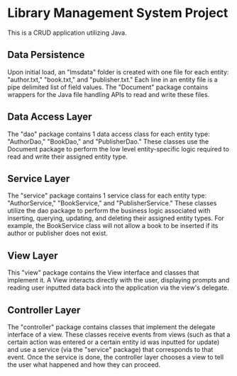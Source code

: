 # Library Management System Project

This is a CRUD application utilizing Java. 

## Data Persistence 

Upon initial load, an "lmsdata" folder is created with one file for each entity: "author.txt," "book.txt," and "publisher.txt." Each line in an entity file is a pipe delimited list of field values. The "Document" package contains wrappers for the Java file handling APIs to read and write these files.

## Data Access Layer

The "dao" package contains 1 data access class for each entity type: "AuthorDao," "BookDao," and "PublisherDao." These classes use the Document package to perform the low level entity-specific logic required to read and write their assigned entity type.

## Service Layer

The "service" package contains 1 service class for each entity type: "AuthorService," "BookService," and "PublisherService." These classes utilize the dao package to perform the business logic associated with inserting, querying, updating, and deleting their assigned entity types. For example, the BookService class will not allow a book to be inserted if its author or publisher does not exist.

## View Layer

This "view" package contains the View interface and classes that implement it. A View interacts directly with the user, displaying prompts and reading user inputted data back into the application via the view's delegate. 

## Controller Layer

The "controller" package contains classes that implement the delegate interface of a view. These classes receive events from views (such as that a certain action was entered or a certain entity id was inputted for update) and use a service (via the "service" package) that corresponds to that event. Once the service is done, the controller layer chooses a view to tell the user what happened and how they can proceed. 









